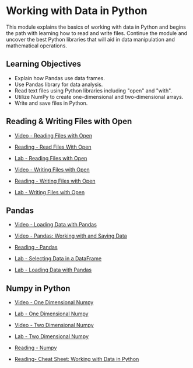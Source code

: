 # Working with Data in Python

This module explains the basics of working with data in Python and begins the path with learning how to read and write files. Continue the module and uncover the best Python libraries that will aid in data manipulation and mathematical operations.

## Learning Objectives

- Explain how Pandas use data frames.
- Use Pandas library for data analysis.
- Read text files using Python libraries including "open" and "with".
- Utilize NumPy to create one-dimensional and two-dimensional arrays.
- Write and save files in Python.

## Reading & Writing Files with Open

- [Video - Reading Files with Open](https://www.coursera.org/learn/python-for-applied-data-science-ai/lecture/78ZHl/reading-files-with-open)

- [Reading - Read Files With Open](https://cf-courses-data.s3.us.cloud-object-storage.appdomain.cloud/IBMDeveloperSkillsNetwork-PY0101EN-SkillsNetwork/labs/lab/Module_4/Read_file_with_open_Reading.md.html?origin=www.coursera.org)

- [Lab - Reading Files with Open](./Labs/PY0101EN-4-1-ReadFile.ipynb)

- [Video - Writing Files with Open](https://www.coursera.org/learn/python-for-applied-data-science-ai/lecture/2ijQE/writing-files-with-open)

- [Reading - Writing Files with Open](https://cf-courses-data.s3.us.cloud-object-storage.appdomain.cloud/IBMDeveloperSkillsNetwork-PY0101EN-SkillsNetwork/labs/lab/module_4/write_file_with_open_reading.md.html?origin=www.coursera.org)

- [Lab - Writing Files with Open](./Labs/PY0101EN-4-2-WriteFile.ipynb)

## Pandas

- [Video - Loading Data with Pandas](https://www.coursera.org/learn/python-for-applied-data-science-ai/lecture/QN5Cl/loading-data-with-pandas)

- [Video - Pandas: Working with and Saving Data](https://www.coursera.org/learn/python-for-applied-data-science-ai/lecture/j1yDu/pandas-working-with-and-saving-data)

- [Reading - Pandas](https://cf-courses-data.s3.us.cloud-object-storage.appdomain.cloud/IBMDeveloperSkillsNetwork-PY0101EN-SkillsNetwork/labs/Module_4/Reading_Pandas.md.html?origin=www.coursera.org)

- [Lab - Selecting Data in a DataFrame](./Labs/Pandas_Practice.ipynb)

- [Lab - Loading Data with Pandas](./Labs/PY0101EN-4-3-LoadData.ipynb)

## Numpy in Python

- [Video - One Dimensional Numpy](https://www.coursera.org/learn/python-for-applied-data-science-ai/lecture/XCjRw/one-dimensional-numpy)

- [Lab - One Dimensional Numpy](./Labs/PY0101EN-5-1-Numpy1D.ipynb)

- [Video - Two Dimensional Numpy](https://www.coursera.org/learn/python-for-applied-data-science-ai/lecture/0oVHr/two-dimensional-numpy)

- [Lab - Two Dimensional Numpy](./Labs/PY0101EN-5-2-Numpy2D.ipynb)

- [Reading - Numpy](https://cf-courses-data.s3.us.cloud-object-storage.appdomain.cloud/IBMDeveloperSkillsNetwork-PY0101EN-SkillsNetwork/labs/Module_4/numpy_reading.md.html?origin=www.coursera.org)

- [Reading- Cheat Sheet: Working with Data in Python](https://cf-courses-data.s3.us.cloud-object-storage.appdomain.cloud/IBMDeveloperSkillsNetwork-PY0101EN-SkillsNetwork/labs/handouts/Cheat_Sheet_Week-4.md.html?origin=www.coursera.org)